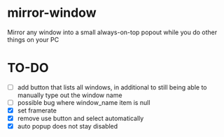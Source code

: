 # mirror-window
Mirror any window into a small always-on-top popout while you do other things on your PC

# TO-DO
- [ ] add button that lists all windows, in additional to still being able to manually type out the window name
- [ ] possible bug where window_name item is null
- [x] set framerate
- [x] remove use button and select automatically
- [x] auto popup does not stay disabled